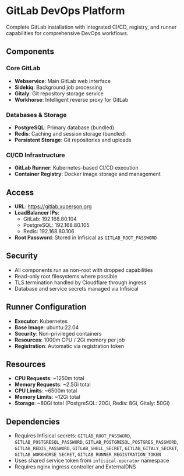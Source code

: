 # GitLab DevOps Platform

Complete GitLab installation with integrated CI/CD, registry, and runner capabilities for comprehensive DevOps workflows.

## Components

### Core GitLab
- **Webservice**: Main GitLab web interface
- **Sidekiq**: Background job processing
- **Gitaly**: Git repository storage service
- **Workhorse**: Intelligent reverse proxy for GitLab

### Databases & Storage
- **PostgreSQL**: Primary database (bundled)
- **Redis**: Caching and session storage (bundled)
- **Persistent Storage**: Git repositories and uploads

### CI/CD Infrastructure
- **GitLab Runner**: Kubernetes-based CI/CD execution
- **Container Registry**: Docker image storage and management

## Access

- **URL**: https://gitlab.xuperson.org
- **LoadBalancer IPs**:
  - GitLab: 192.168.80.104
  - PostgreSQL: 192.168.80.105
  - Redis: 192.168.80.106
- **Root Password**: Stored in Infisical as `GITLAB_ROOT_PASSWORD`

## Security

- All components run as non-root with dropped capabilities
- Read-only root filesystems where possible
- TLS termination handled by Cloudflare through ingress
- Database and service secrets managed via Infisical

## Runner Configuration

- **Executor**: Kubernetes
- **Base Image**: ubuntu:22.04
- **Security**: Non-privileged containers
- **Resources**: 1000m CPU / 2Gi memory per job
- **Registration**: Automatic via registration token

## Resources

- **CPU Requests**: ~1250m total
- **Memory Requests**: ~2.5Gi total
- **CPU Limits**: ~6500m total
- **Memory Limits**: ~12Gi total
- **Storage**: ~80Gi total (PostgreSQL: 20Gi, Redis: 8Gi, Gitaly: 50Gi)

## Dependencies

- Requires Infisical secrets: `GITLAB_ROOT_PASSWORD`, `GITLAB_POSTGRESQL_PASSWORD`, `GITLAB_POSTGRESQL_POSTGRES_PASSWORD`, `GITLAB_REDIS_PASSWORD`, `GITLAB_SHELL_SECRET`, `GITLAB_GITALY_SECRET`, `GITLAB_WORKHORSE_SECRET`, `GITLAB_RUNNER_REGISTRATION_TOKEN`
- Uses shared service token from `infisical-operator` namespace
- Requires nginx ingress controller and ExternalDNS